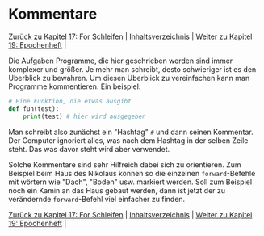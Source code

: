 # Kommentare

[Zurück zu Kapitel 17: For Schleifen](Forschleifen.md) |  [Inhaltsverzeichnis](README.md) |  [Weiter zu Kapitel 19: Epochenheft](AufgabenEpochenheft.md) | 

Die Aufgaben Programme, die hier geschrieben werden sind immer komplexer und größer. Je mehr man schreibt, desto schwieriger ist es den Überblick zu bewahren. Um diesen Überblick zu vereinfachen kann man Programme kommentieren.
Ein beispiel:

```python
# Eine Funktion, die etwas ausgibt
def fun(test):
    print(test) # hier wird ausgegeben
```

Man schreibt also zunächst ein "Hashtag" `#` und dann seinen Kommentar. Der Computer ignoriert alles, was nach dem Hashtag in der selben Zeile steht. Das was davor steht wird aber verwendet.

Solche Kommentare sind sehr Hilfreich dabei sich zu orientieren. Zum Beispiel beim Haus des Nikolaus können so die einzelnen `forward`-Befehle mit wörtern wie "Dach", "Boden" usw. markiert werden. Soll zum Beispiel noch ein Kamin an das Haus gebaut werden, dann ist jetzt der zu verändernde `forward`-Befehl viel einfacher zu finden.

[Zurück zu Kapitel 17: For Schleifen](Forschleifen.md) |  [Inhaltsverzeichnis](README.md) |  [Weiter zu Kapitel 19: Epochenheft](AufgabenEpochenheft.md) | 
